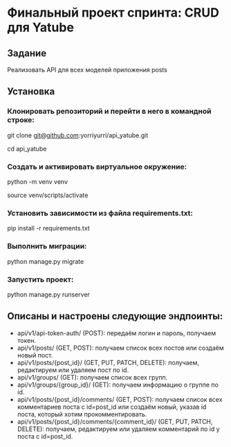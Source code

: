 # Финальный проект спринта: CRUD для Yatube

## Задание
Реализовать API для всех моделей приложения posts

## Установка

### Клонировать репозиторий и перейти в него в командной строке:

git clone git@github.com:yorriyurri/api_yatube.git

cd api_yatube

### Cоздать и активировать виртуальное окружение:

python -m venv venv

source venv/scripts/activate

### Установить зависимости из файла requirements.txt:

pip install -r requirements.txt

### Выполнить миграции:

python manage.py migrate

### Запустить проект:

python manage.py runserver

## Описаны и настроены следующие эндпоинты:

* api/v1/api-token-auth/ (POST): передаём логин и пароль, получаем токен.
* api/v1/posts/ (GET, POST): получаем список всех постов или создаём новый пост.
* api/v1/posts/{post_id}/ (GET, PUT, PATCH, DELETE): получаем, редактируем или удаляем пост по id.
* api/v1/groups/ (GET): получаем список всех групп.
* api/v1/groups/{group_id}/ (GET): получаем информацию о группе по id.
* api/v1/posts/{post_id}/comments/ (GET, POST): получаем список всех комментариев поста с id=post_id или создаём новый, указав id поста, который хотим прокомментировать.
* api/v1/posts/{post_id}/comments/{comment_id}/ (GET, PUT, PATCH, DELETE): получаем, редактируем или удаляем комментарий по id у поста с id=post_id.
